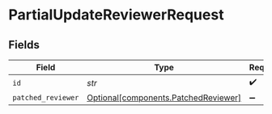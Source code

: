 # PartialUpdateReviewerRequest


## Fields

| Field                                                                              | Type                                                                               | Required                                                                           | Description                                                                        |
| ---------------------------------------------------------------------------------- | ---------------------------------------------------------------------------------- | ---------------------------------------------------------------------------------- | ---------------------------------------------------------------------------------- |
| `id`                                                                               | *str*                                                                              | :heavy_check_mark:                                                                 | N/A                                                                                |
| `patched_reviewer`                                                                 | [Optional[components.PatchedReviewer]](../../models/components/patchedreviewer.md) | :heavy_minus_sign:                                                                 | N/A                                                                                |